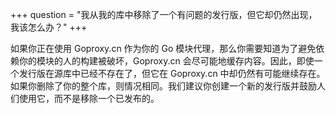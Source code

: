 +++
question = "我从我的库中移除了一个有问题的发行版，但它却仍然出现，我该怎么办？"
+++

如果你正在使用 Goproxy.cn 作为你的 Go 模块代理，那么你需要知道为了避免依赖你的模块的人的构建被破坏，Goproxy.cn 会尽可能地缓存内容。因此，即使一个发行版在源库中已经不存在了，但它在 Goproxy.cn 中却仍然有可能继续存在。如果你删除了你的整个库，则情况相同。我们建议你创建一个新的发行版并鼓励人们使用它，而不是移除一个已发布的。
